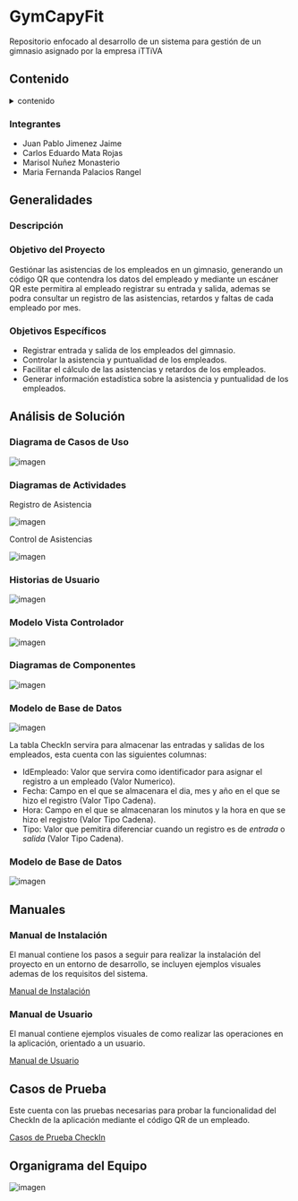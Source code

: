 # GymCapyFit
Repositorio enfocado al desarrollo de un sistema para gestión de un gimnasio asignado por la empresa iTTiVA

## Contenido
<details>
  <summary>contenido</summary>
  <ol>
    <li>
      <a href="## Generalidades">Análisis y Diseño de la Solución</a>
      <ul>
        <li><a href="###Descripción">Descripción</a></li>
        <li><a href="###Objetivo-del-Proyecto">Objetivo del Proyecto</a></li>
        <li><a href="###Objetivos-Específicos">Objetivo del Proyecto</a></li>
      </ul>
      <a href="##Análisis-de-Solución">Análisis y Diseño de la Solución</a>
      <ul>
        <li><a href="###Diagrama-de-Casos-de-Uso">Diagrama de Casos de Uso</a></li>
        <li><a href="###Diagramas-de-Actividades">Diagrama de Actividades</a></li>
        <li><a href="###Objetivos-Específicos">Objetivo del Proyecto</a></li>
        <li><a href="###Historias-de-Usuario">Historias de Usuario</a></li>
        <li><a href="###Modelo-Vista-Controlador">Modelo Vista Controlador</a></li>a
        <li><a href="###Diagramas-de-Componentes">Diagramas de Componentes</a></li>a
        <li><a href="###Modelo-de-Base-de-Datos">Modelo de Base de Datos</a></li>
        <li><a href="###Diagrama-de-Grantt">Diagrama de Grantt</a></li>
      </ul>
      <a href="##Manuales">Análisis y Diseño de la Solución</a>
      <ul>
        <li><a href="###Manual-de-Instalación">Manual de Instalación</a></li>
        <li><a href="###Manual-de-Usuario">Manual de Usuario</a></li>
      </ul>
      <a href="##Casos-de-Prueba">Casos de Prueba</a>
      <a href="##Organigrama-del-Equipo">Organigrama del Equipo</a>
    </li>
    <li>
  </ol>
</details>

### Integrantes
- Juan Pablo Jimenez Jaime
- Carlos Eduardo Mata Rojas
- Marisol Nuñez Monasterio
- Maria Fernanda Palacios Rangel

## Generalidades

### Descripción

### Objetivo del Proyecto
Gestiónar las asistencias de los empleados en un gimnasio, generando un código QR que contendra los datos del empleado y mediante un escáner QR este permitira al empleado registrar su entrada y salida, ademas se podra consultar un registro de las asistencias, retardos y faltas de cada empleado por mes.

### Objetivos Específicos 
- Registrar entrada y salida de los empleados del gimnasio.
- Controlar la asistencia y puntualidad de los empleados.
- Facilitar el cálculo de las asistencias y retardos de los empleados.
- Generar información estadística sobre la asistencia y puntualidad de los empleados.

## Análisis de Solución

### Diagrama de Casos de Uso
![imagen](https://user-images.githubusercontent.com/106355475/232168653-8fde5cc3-9036-40a7-ade9-c7b9d532b96a.png)

### Diagramas de Actividades
Registro de Asistencia

![imagen](https://user-images.githubusercontent.com/106355475/232172149-e524fa39-57ad-42bf-ad2b-6d0057bbce85.png)

Control de Asistencias

![imagen](https://user-images.githubusercontent.com/106355475/232172160-911e5b39-6dcb-4eaf-8394-c394a1406e76.png)

### Historias de Usuario
![imagen](https://user-images.githubusercontent.com/106355475/232169775-2751f0f6-a4de-4fb1-aa09-571d4fa0411e.png)

### Modelo Vista Controlador
![imagen](https://user-images.githubusercontent.com/106355475/232170385-4176e838-11de-4278-a086-f859e03ae2c2.png)

### Diagramas de Componentes
![imagen](https://user-images.githubusercontent.com/106355475/232632802-510de471-30c7-43f0-990c-c9aaf4937710.png)

### Modelo de Base de Datos
![imagen](https://user-images.githubusercontent.com/106355475/232168859-a0956208-e7ed-4372-a4ff-7aaf66800a7f.png)

La tabla CheckIn servira para almacenar las entradas y salidas de los empleados, esta cuenta con las siguientes columnas:
- IdEmpleado: Valor que servira como identificador para asignar el registro a un empleado (Valor Numerico). 
- Fecha: Campo en el que se almacenara el dia, mes y año en el que se hizo el registro (Valor Tipo Cadena).
- Hora: Campo en el que se almacenaran los minutos y la hora en que se hizo el registro (Valor Tipo Cadena).
- Tipo: Valor que pemitira diferenciar cuando un registro es de *entrada* o *salida* (Valor Tipo Cadena).

### Modelo de Base de Datos
![imagen](https://user-images.githubusercontent.com/106355475/232636283-b9181045-1307-4aa1-8f03-99940354710d.png)

## Manuales

### Manual de Instalación
El manual contiene los pasos a seguir para realizar la instalación del proyecto en un entorno de desarrollo, se incluyen ejemplos visuales ademas de los requisitos del sistema.

[Manual de Instalación](https://github.com/CarlosMR75/Integradora_II/blob/main/Documentaci%C3%B3n/Proceso%20de%20instalaci%C3%B3n%20del%20proyecto.pdf)

### Manual de Usuario
El manual contiene ejemplos visuales de como realizar las operaciones en la aplicación, orientado a un usuario.

[Manual de Usuario](https://github.com/CarlosMR75/Integradora_II/blob/main/Documentaci%C3%B3n/Manual%20de%20usuario.pdf)

## Casos de Prueba
Este cuenta con las pruebas necesarias para probar la funcionalidad del CheckIn de la aplicación mediante el código QR de un empleado.

[Casos de Prueba CheckIn]()

## Organigrama del Equipo
![imagen](https://user-images.githubusercontent.com/106355475/232168585-a70f95e6-c174-4a45-b36e-84d3d172024c.png)

